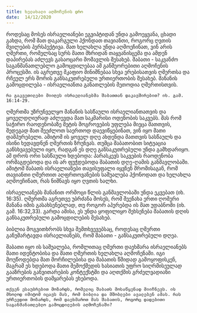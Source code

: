 ```yaml
---
title: ხელახალი აღმოჩენის დრო
date:  14/12/2020
---
```


როდესაც მოსეს ისრაელიანები ეგვიპტიდან უნდა გამოეყვანა, ცხადი გახდა, რომ მათ დაკარგული ჰქონდათ თავიანთი, როგორც ღვთის შვილების პერსპექტივა. მათ ხელახლა უნდა აღმოეჩინათ, ვინ არის ღმერთი, რომელსაც სურს მათი მხრიდან თაყვანისცემა და ამდენ დაპირებას აძლევს გასაოცარი მომავლის შესახებ. შაბათი - საკვანძო საგანმანათლებლო გამოცდილებაა ამ განმეორებითი აღმოჩენის პროცესში. ის აგრეთვე მკაფიო მინიშნებაა სხვა ერებისათვის ღმერთსა და რჩეულ ერს შორის განსაკუთრებული ურთიერთობის შესახებ. მანანის გამოცდილება - ისრაელიანთა განათლების მეთოდია ღმერთისთვის.

`რა გაკვეთილები მიიღეს ისრაელიანებმა შაბათთან დაკავშირებით? იხ. გამ. 16:14-29.`

ღმერთმა უზრუნველყო მანანის სასწაული ისრაელიანთათვის და ყოველდღიურად აძლევდა მათ საკმარისი ოდენობის საკვებს. მას რომ საჭირო რაოდენობაზე მეტის მოგროვების უფლება მიეცა მათთვის, შედეგად მათ შეეძლოთ საერთოდ დაევიწყებინათ, ვინ იყო მათი დამპურებელი. ამიტომ ის ყოველ დღე ახდენდა მათთვის სასწაულს და ისინი ხედავდნენ ღმერთის ზრუნვას. თუმცა შაბათობით სიტუაცია განსხვავებული იყო, რადგან ეს დღე განსაკუთრებული უნდა გამხდარიყო. ამ დროს ორი სასწაული ხდებოდა: პარასკევს საკვების რაოდენობა ორმაგდებოდა და ის არ ფუჭდებოდა შაბათის დღე-ღამის განმავლობაში. ამიტომ შაბათს ისრაელიანები თავისუფალი იყვნენ შრომისაგან, რომ თავიანთი ღმერთით  აღფრთოვანების საშუალება ჰქონოდათ და  ხელახლა აღმოეჩინათ, რას ნიშნავს იყო ღვთის ხალხი.

ისრაელიანებს მანანით ორმოცი წლის განმავლობაში უნდა ეკვებათ (იხ. 16:35). ღმერთმა აგრეთვე უბრძანა მოსეს, რომ შეენახა ერთი ღომერი მანანა იმის გასახსენებლად, თუ როგორ აპურებდა ის მათ უდაბნოში (იხ. გამ. 16:32,33). გარდა ამისა, ეს უნდა ყოფილიყო შეხსენება შაბათის დღის განსაკუთრებული გამოცდილების შესახებ.

ბიბლია მოგვითხრობს სხვა შემთხვევებსაც, როდესაც ღმერთი განუმარტავდა ისრაელიანებს, რომ შაბათი - განსაკუთრებული დღეა.

შაბათი იყო ის საშუალება, რომლითაც ღმერთი დაეხმარა ისრაელიანებს მათი იდენტობისა და მათი ღმერთის ხელახლა აღმოჩენაში. იგი მოუწოდებდა მათ მორჩილებისა და შაბათის წმიდად გამოყოფისკენ, მაგრამ ეს ხდებოდა მათი შემოქმედის ხასიათის უფრო სიღრმისეულად  გააზრების განვითარების კონტექსტში და აღთქმის გრძელვადიანი ურთიერთობის დამყარებას ეხებოდა.

`თქვენ ესაუბრებით მოზარდს, რომელიც შაბათს მოსაწყენად მიიჩნევს. ის მხოლოდ იმიტომ იცავს მას, რომ ბიბლია და მშობლები ავალებენ ამას. რას ურჩევდით მოზარდს, რომ დაეხმაროთ მას შაბათის, როგორც დადებითი საგანმანათლებლო გამოცდილების აღმოჩენაში?`